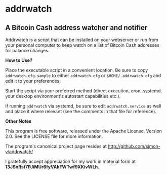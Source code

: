# addrwatch
## A Bitcoin Cash address watcher and notifier

Addrwatch is a script that can be installed on your webserver or run from your personal computer to keep watch on a list of Bitcoin Cash addresses for balance changes.

__How to Use?__

Place the executable script in a convenient location. Be sure to copy `addrwatch.cfg.sample` to either `addrwatch.cfg` or `$HOME/.addrwatch.cfg` and edit it to your preferences.

Start the script via your preferred method (direct execution, cron, systemd, your desktop environment's autostart capabilities etc.).

If running `addrwatch` via systemd, be sure to edit `addrwatch.service` as well and place it where relevant (see the comments in that file for reference).

__Other Notes__

This program is free software, released under the Apache License, Version 2.0. See the LICENSE file for more information.

The program's canonical project page resides at http://github.com/simon-v/addrwatch/

I gratefully accept appreciation for my work in material form at __13JSnRst7PJiMUr6fyVAkFWTwf9XKivWLh__.


